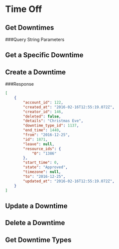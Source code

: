 # Time Off

## Get Downtimes

###Query String Parameters

## Get a Specific Downtime

## Create a Downtime

###Response

```json
[
	{
		"account_id": 122,
		"created_at": "2016-02-16T12:55:19.072Z",
		"creator_id": 146,
		"deleted": false,
		"details": "Christmas Eve",
		"downtime_type_id": 1137,
		"end_time": 1440,
		"from": "2016-12-25",
		"id": 1871,
		"leave": null,
		"resource_ids": {
			"0": "1386"
		},
		"start_time": 0,
		"state": "Approved",
		"timezone": null,
		"to": "2016-12-25",
		"updated_at": "2016-02-16T12:55:19.072Z",
	}
]
```

## Update a Downtime
## Delete a Downtime

## Get Downtime Types